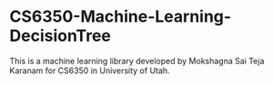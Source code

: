 # CS6350-Machine-Learning-DecisionTree
This is a machine learning library developed by Mokshagna Sai Teja Karanam for CS6350 in University of Utah.
